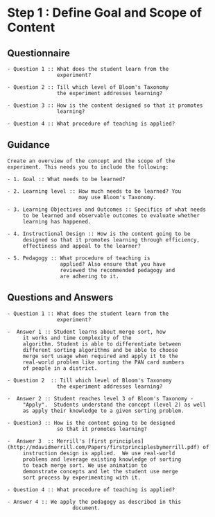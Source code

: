  # Step 1 : Define Goal and Scope of Content  
## Questionnaire
    - Question 1 :: What does the student learn from the
                    experiment?

    - Question 2 :: Till which level of Bloom's Taxonomy
                    the experiment addresses learning?

    - Question 3 :: How is the content designed so that it promotes
                    learning?

    - Question 4 :: What procedure of teaching is applied?

## Guidance
    Create an overview of the concept and the scope of the
    experiment. This needs you to include the following:

    - 1. Goal :: What needs to be learned?

    - 2. Learning level :: How much needs to be learned? You
                           may use Bloom's Taxonomy.

    - 3. Learning Objectives and Outcomes :: Specifics of what needs
         to be learned and observable outcomes to evaluate whether
         learning has happened.

    - 4. Instructional Design :: How is the content going to be
         designed so that it promotes learning through efficiency,
         effectiness and appeal to the learner?

    - 5. Pedagogy :: What procedure of teaching is
                     applied? Also ensure that you have
                     reviewed the recommended pedagogy and
                     are adhering to it.

## Questions and Answers
    - Question 1 :: What does the student learn from the
                    experiment?

    -  Answer 1 :: Student learns about merge sort, how
         it works and time complexity of the
         algorithm. Student is able to differentiate between
         different sorting algorithms and be able to choose
         merge sort usage when required and apply it to the
         real-world problem like sorting the PAN card numbers
         of people in a district.

    - Question 2  :: Till which level of Bloom's Taxonomy
                    the experiment addresses learning?

    -  Answer 2 :: Student reaches level 3 of Bloom's Taxonomy -
         "Apply".  Students understand the concept (level 2) as well
         as apply their knowledge to a given sorting problem.

    - Question3 :: How is the content going to be designed
                    so that it promotes learning?

    -  Answer 3  :: Merrill's [first principles](http://mdavidmerrill.com/Papers/firstprinciplesbymerrill.pdf) of
         instruction design is applied.  We use real-world
         problems and leverage existing knowledge of sorting
         to teach merge sort. We use animation to
         demonstrate concepts and let the student use merge
         sort process by experimenting with it.

    - Question 4 :: What procedure of teaching is applied?

    - Answer 4 :: We apply the pedagogy as described in this
                         document.
